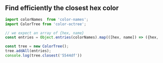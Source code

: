 ## Find efficiently the closest hex color

```js
import colorNames  from 'color-names';
import ColorTree from 'color-octree';

// we expect an array of {hex, name}
const entries = Object.entries(colorNames).map(([hex, name]) => ({hex, name}));

const tree = new ColorTree();
tree.addAll(entries);
console.log(tree.closest('5544df'))
```
